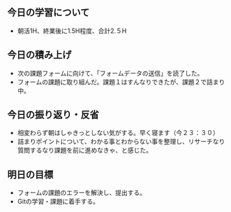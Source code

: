 ## 今日の学習について
- 朝活1H、終業後に1.5H程度、合計2.５H
## 今日の積み上げ
- 次の課題フォームに向けて、「フォームデータの送信」を読了した。
- フォームの課題に取り組んだ。課題１はすんなりできたが、課題２で詰まり中。
## 今日の振り返り・反省
- 相変わらず朝はしゃきっとしない気がする。早く寝ます（今２３：３０）
- 詰まりポイントについて、わかる事とわからない事を整理し、リサーチなり質問するなり課題を前に進めなきゃ、と感じた。
## 明日の目標
- フォームの課題のエラーを解決し、提出する。
- Gitの学習・課題に着手する。
